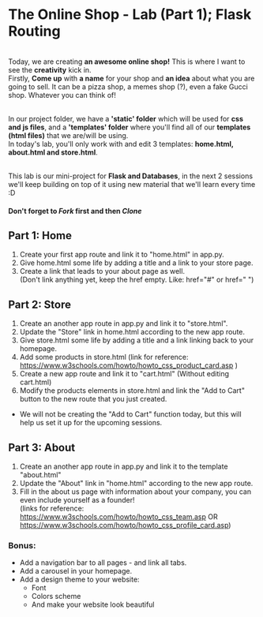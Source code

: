 # The Online Shop - Lab (Part 1); Flask Routing 
<br/>
Today, we are creating <b>an awesome online shop!</b>
This is where I want to see the <b>creativity</b> kick in.
<br/>
Firstly, <b>Come up</b> with <b>a name</b> for your shop and <b>an idea</b> about what you are going to sell. It can be a pizza shop, a memes shop (?), even a fake Gucci shop. Whatever you can think of!
<br/>
<br/>

In our project folder, we have a <b>'static' folder</b> which will be used for <b>css and js files</b>, and a <b>'templates' folder</b> where you'll find all of our <b>templates (html files)</b> that we are/will be using.
<br/>
In today's lab, you'll only work with and edit 3 templates: <b>home.html, about.html and store.html</b>.

<br/>
This lab is our <l>mini-project<l> for <b>Flask and Databases</b>, in the next 2 sessions we'll keep building on top of it using new material that we'll learn every time :D 


#### Don't forget to *Fork* first and then *Clone* 

## Part 1: Home
1. Create your first app route and link it to "home.html" in app.py. 
2. Give home.html some life by adding a title and a link to your store page.
3. Create a link that leads to your about page as well. <br/>
(Don't link anything yet, keep the href empty. Like: href="#" or href=" ")

## Part 2: Store
1. Create an another app route in app.py and link it to "store.html".
2. Update the "Store" link in home.html according to the new app route.
3. Give store.html some life by adding a title and a link linking back to your homepage.
4. Add some products in store.html (link for reference: https://www.w3schools.com/howto/howto_css_product_card.asp )
5. Create a new app route and link it to "cart.html" (Without editing cart.html)
6. Modify the products elements in store.html and link the "Add to Cart" button to the new route that you just created.
* We will not be creating the "Add to Cart" function today, but this will help us set it up for the upcoming sessions.


## Part 3: About
1. Create an another app route in app.py and link it to the template "about.html"
2. Update the "About" link in "home.html" according to the new app route.
3. Fill in the about us page with information about your company, you can even include yourself as a founder! <br/> (links for reference: https://www.w3schools.com/howto/howto_css_team.asp OR https://www.w3schools.com/howto/howto_css_profile_card.asp)

### Bonus:
- Add a navigation bar to all pages - and link all tabs.
- Add a carousel in your homepage.
- Add a design theme to your website:
	- Font
	- Colors scheme
	- And make your website look beautiful
